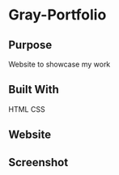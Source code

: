 # Gray-Portfolio

## Purpose
Website to showcase my work

## Built With
HTML
CSS

## Website

## Screenshot


